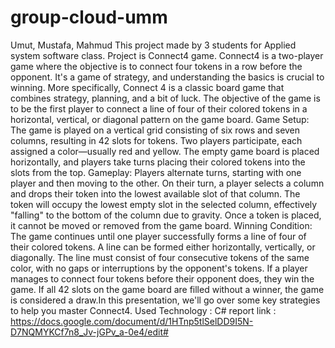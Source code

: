 # group-cloud-umm
Umut, Mustafa, Mahmud
This project made by 3 students for Applied system software class. Project is Connect4 game. Connect4 is a two-player game where the objective is to connect
four tokens in a row before the opponent. It's a game of
strategy, and understanding the basics is crucial to winning. More specifically, 
Connect 4 is a classic board game that combines strategy, planning, and a bit of luck. The objective of the game is to be the first player to connect a line of four of their colored tokens in a horizontal, vertical, or diagonal pattern on the game board.
Game Setup:
The game is played on a vertical grid consisting of six rows and seven columns, resulting in 42 slots for tokens.
Two players participate, each assigned a color—usually red and yellow.
The empty game board is placed horizontally, and players take turns placing their colored tokens into the slots from the top.
Gameplay:
Players alternate turns, starting with one player and then moving to the other.
On their turn, a player selects a column and drops their token into the lowest available slot of that column.
The token will occupy the lowest empty slot in the selected column, effectively "falling" to the bottom of the column due to gravity.
Once a token is placed, it cannot be moved or removed from the game board.
Winning Condition:
The game continues until one player successfully forms a line of four of their colored tokens.
A line can be formed either horizontally, vertically, or diagonally.
The line must consist of four consecutive tokens of the same color, with no gaps or interruptions by the opponent's tokens.
If a player manages to connect four tokens before their opponent does, they win the game.
If all 42 slots on the game board are filled without a winner, the game is considered a draw.In
this presentation, we'll go over some key strategies to help you
master Connect4. Used Technology : C#
report link : https://docs.google.com/document/d/1HTnp5tlSelDD9I5N-D7NQMYKCf7n8_Jv-jGPv_a-0e4/edit#
